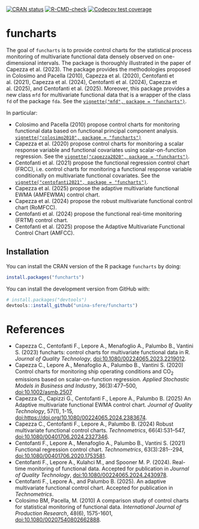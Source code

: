
<!-- README.md is generated from README.Rmd. Please edit that file -->
<!-- badges: start -->

[![CRAN
status](https://www.r-pkg.org/badges/version/funcharts)](https://CRAN.R-project.org/package=funcharts)
[![R-CMD-check](https://github.com/unina-sfere/funcharts/workflows/R-CMD-check/badge.svg)](https://github.com/unina-sfere/funcharts/actions)
[![Codecov test
coverage](https://codecov.io/gh/unina-sfere/funcharts/branch/main/graph/badge.svg)](https://app.codecov.io/gh/unina-sfere/funcharts?branch=main)
<!-- badges: end -->

# funcharts

The goal of `funcharts` is to provide control charts for the statistical
process monitoring of multivariate functional data densely observed on
one-dimensional intervals. The package is thoroughly illustrated in the
paper of Capezza et al. (2023). The package provides the methodologies
proposed in Colosimo and Pacella (2010), Capezza et al. (2020),
Centofanti et al. (2021), Capezza et al. (2024), Centofanti et al. (2024), Capezza et
al. (2025), and Centofanti et al. (2025). Moreover, this package provides a new class `mfd` for
multivariate functional data that is a wrapper of the class `fd` of the
package `fda`. See the
[`vignette("mfd", package = "funcharts")`](https://unina-sfere.github.io/funcharts/articles/mfd.html).

In particular:

- Colosimo and Pacella (2010) propose control charts for monitoring
  functional data based on functional principal component analysis.
  [`vignette("colosimo2010", package = "funcharts")`](https://unina-sfere.github.io/funcharts/articles/colosimo2010.html)
- Capezza et al. (2020) propose control charts for monitoring a scalar
  response variable and functional covariates using scalar-on-function
  regression. See the
  [`vignette("capezza2020", package = "funcharts")`](https://unina-sfere.github.io/funcharts/articles/capezza2020.html).
- Centofanti et al. (2021) propose the functional regression control
  chart (FRCC), i.e. control charts for monitoring a functional response
  variable conditionally on multivariate functional covariates. See the
  [`vignette("centofanti2021", package = "funcharts")`](https://unina-sfere.github.io/funcharts/articles/centofanti2021.html).
- Capezza et al. (2025) propose the adaptive multivariate functional
  EWMA (AMFEWMA) control chart.
- Capezza et al. (2024) propose the robust multivariate functional
  control chart (RoMFCC).
- Centofanti et al. (2024) propose the functional real-time monitoring
  (FRTM) control chart.
- Centofanti et al. (2025) propose the Adaptive Multivariate Functional Control Chart (AMFCC).

## Installation

You can install the CRAN version of the R package `funcharts` by doing:

``` r
install.packages("funcharts")
```

You can install the development version from GitHub with:

``` r
# install.packages("devtools")
devtools::install_github("unina-sfere/funcharts")
```

# References

- Capezza C., Centofanti F., Lepore A., Menafoglio A., Palumbo B.,
  Vantini S. (2023) funcharts: control charts for multivariate
  functional data in R. *Journal of Quality Technology*,
  <doi:10.1080/00224065.2023.2219012>.
- Capezza C., Lepore A., Menafoglio A., Palumbo B., Vantini S. (2020)
  Control charts for monitoring ship operating conditions and
  CO<sub>2</sub> emissions based on scalar-on-function regression.
  *Applied Stochastic Models in Business and Industry*, 36(3):477–500,
  <doi:10.1002/asmb.2507>
- Capezza C., Capizzi G., Centofanti F., Lepore A., Palumbo B.
  (2025) An Adaptive multivariate functional EWMA control chart.
   *Journal of Quality Technology*, 57(1), 1-15,
  <doi:https://doi.org/10.1080/00224065.2024.2383674>.
- Capezza C., Centofanti F., Lepore A., Palumbo B. (2024) Robust
  multivariate functional control charts. *Technometrics*,
  66(4):531–547, <doi:10.1080/00401706.2024.2327346>.
- Centofanti F., Lepore A., Menafoglio A., Palumbo B., Vantini S. (2021)
  Functional regression control chart. *Technometrics*, 63(3):281--294,
  <doi:10.1080/00401706.2020.1753581>.
- Centofanti F., Lepore A., Kulahci M., and Spooner M. P. (2024).
  Real-time monitoring of functional data. Accepted for publication in
  *Journal of Quality Technology*, <doi:10.1080/00224065.2024.2430978>.
- Centofanti F., Lepore A., and Palumbo B. (2025).
  An adaptive multivariate functional control chart. Accepted for publication in
  *Technometrics*.
- Colosimo BM, Pacella, M. (2010) A comparison study of control charts
  for statistical monitoring of functional data. *International Journal
  of Production Research*, 48(6), 1575-1601,
  <doi:10.1080/00207540802662888>.
